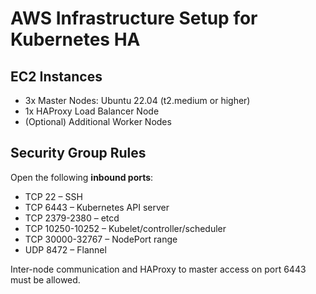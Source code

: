 # AWS Infrastructure Setup for Kubernetes HA

## EC2 Instances
- 3x Master Nodes: Ubuntu 22.04 (t2.medium or higher)
- 1x HAProxy Load Balancer Node
- (Optional) Additional Worker Nodes


## Security Group Rules
Open the following **inbound ports**:
- TCP 22 – SSH
- TCP 6443 – Kubernetes API server
- TCP 2379-2380 – etcd
- TCP 10250-10252 – Kubelet/controller/scheduler
- TCP 30000-32767 – NodePort range
- UDP 8472 – Flannel

Inter-node communication and HAProxy to master access on port 6443 must be allowed.
